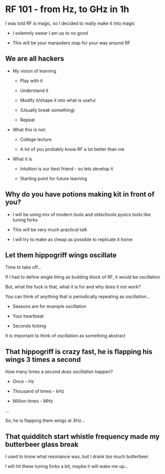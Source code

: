 # RF 101 - from Hz, to GHz in 1h

I was told RF is magic, so I decided to really make it into magic

 * I solemnly swear I am up to no good
 
 * This will be your marauders map for your way around RF

## We are all hackers

 * My vision of learning

    * Play with it

    * Understand it

    * Modify it/shape it into what is useful

    * (Usually break something)

    * Repeat

 * What this is not:

    * College lecture

    * A lot of you probably know RF a lot better than me

 * What it is

    * Intuition is our best friend - so lets develop it

    * Starting point for future learning

## Why do you have potions making kit in front of you?

 * I will be using mix of modern tools and oldschools pysics tools like tuning forks

 * This will be very much practical talk

 * I will try to make as cheap as possible to replicate it home

## Let them hippogriff wings oscillate

Time to take off... 

If I had to define single thing as building block of RF, it would be oscillation

But, what the fuck is that, what it is for and why does it not work?

You can think of anything that is periodically repeating as oscillation...

 * Seasons are for example oscillation

 * Your heartbeat

 * Seconds ticking

It is important to think of oscillation as something abstract

## That hippogriff is crazy fast, he is flapping his wings 3 times a second

How many times a second does oscillation happen?

 * Once - Hz

 * Thousand of times - kHz

 * Million times - MHz

...

So, he is flapping them wings at 3Hz...

## That quidditch start whistle frequency made my butterbeer glass break

I used to know what resonance was, but I drank too much butterbeer.

I will hit these tuning forks a bit, maybe it will wake me up... 
